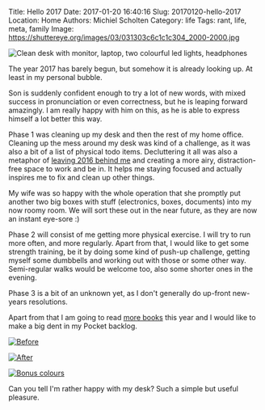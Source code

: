Title: Hello 2017
Date: 2017-01-20 16:40:16
Slug: 20170120-hello-2017
Location: Home
Authors: Michiel Scholten
Category: life
Tags: rant, life, meta, family
Image: https://shuttereye.org/images/03/031303c6c1c1c304_2000-2000.jpg

![Clean desk with monitor, laptop, two colourful led lights, headphones](https://shuttereye.org/images/03/031303c6c1c1c304_2000-2000.jpg)

The year 2017 has barely begun, but somehow it is already looking up. At least in my personal bubble.

Son is suddenly confident enough to try a lot of new words, with mixed success in pronunciation or even correctness, but he is leaping forward amazingly. I am really happy with him on this, as he is able to express himself a lot better this way.

Phase 1 was cleaning up my desk and then the rest of my home office. Cleaning up the mess around my desk was kind of a challenge, as it was also a bit of a list of physical todo items. Decluttering it all was also a metaphor of [leaving 2016 behind me]({filename}20170119-goodbye-2016.md) and creating a more airy, distraction-free space to work and be in. It helps me staying focused and actually inspires me to fix and clean up other things.

My wife was so happy with the whole operation that she promptly put another two big boxes with stuff (electronics, boxes, documents) into my now roomy room. We will sort these out in the near future, as they are now an instant eye-sore :)

Phase 2 will consist of me getting more physical exercise. I will try to run more often, and more regularly. Apart from that, I would like to get some strength training, be it by doing some kind of push-up challenge, getting myself some dumbbells and working out with those or some other way. Semi-regular walks would be welcome too, also some shorter ones in the evening.

Phase 3 is a bit of an unknown yet, as I don't generally do up-front new-years resolutions.

Apart from that I am going to read [more books](https://www.goodreads.com/review/list/17198769-michiel-scholten) this year and I would like to make a big dent in my Pocket backlog.

[![Before](https://shuttereye.org/images/f6/f6d9c8cac985a4e9_2000-2000.jpg)](https://shuttereye.org/home/tech/desk/IMG_20170104_142747-01.jpeg/view/)

[![After](https://shuttereye.org/images/29/29293193d3918e66_2000-2000.jpg)](https://shuttereye.org/home/tech/desk/IMG_20170115_111543.jpg/view/)

[![Bonus colours](https://shuttereye.org/images/32/32320eccd1910d60_2000-2000.jpg)](https://shuttereye.org/home/tech/desk/IMG_20170114_203623.jpg/view/)

Can you tell I'm rather happy with my desk? Such a simple but useful pleasure.
